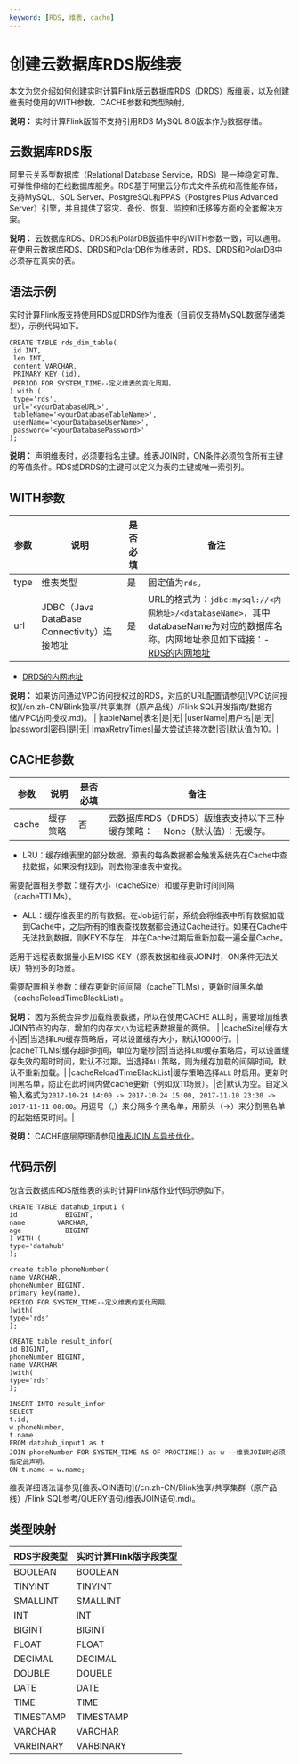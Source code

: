 ```yaml
---
keyword: [RDS, 维表, cache]
---
```


# 创建云数据库RDS版维表

本文为您介绍如何创建实时计算Flink版云数据库RDS（DRDS）版维表，以及创建维表时使用的WITH参数、CACHE参数和类型映射。

**说明：** 实时计算Flink版暂不支持引用RDS MySQL 8.0版本作为数据存储。

## 云数据库RDS版

阿里云关系型数据库（Relational Database Service，RDS）是一种稳定可靠、可弹性伸缩的在线数据库服务。RDS基于阿里云分布式文件系统和高性能存储，支持MySQL、SQL Server、PostgreSQL和PPAS（Postgres Plus Advanced Server）引擎，并且提供了容灾、备份、恢复、监控和迁移等方面的全套解决方案。

**说明：** 云数据库RDS、DRDS和PolarDB版插件中的WITH参数一致，可以通用。在使用云数据库RDS、DRDS和PolarDB作为维表时，RDS、DRDS和PolarDB中必须存在真实的表。

## 语法示例

实时计算Flink版支持使用RDS或DRDS作为维表（目前仅支持MySQL数据存储类型），示例代码如下。

```
CREATE TABLE rds_dim_table(
 id INT,
 len INT,
 content VARCHAR,
 PRIMARY KEY (id),
 PERIOD FOR SYSTEM_TIME--定义维表的变化周期。
) with (
 type='rds',
 url='<yourDatabaseURL>',
 tableName='<yourDatabaseTableName>',
 userName='<yourDatabaseUserName>',
 password='<yourDatabasePassword>'
);
```

**说明：** 声明维表时，必须要指名主键。维表JOIN时，ON条件必须包含所有主键的等值条件。RDS或DRDS的主键可以定义为表的主键或唯一索引列。

## WITH参数

|参数|说明|是否必填|备注|
|--|--|----|--|
|type|维表类型|是|固定值为`rds`。|
|url|JDBC（Java DataBase Connectivity）连接地址|是|URL的格式为：`jdbc:mysql://<内网地址>/<databaseName>`，其中databaseName为对应的数据库名称。内网地址参见如下链接：-   [RDS的内网地址](https://help.aliyun.com/document_detail/26128.html?spm=5176.doc43185.6.581.rxQuNz)
-   [DRDS的内网地址](https://help.aliyun.com/document_detail/56494.html)

**说明：** 如果访问通过VPC访问授权过的RDS，对应的URL配置请参见[VPC访问授权](/cn.zh-CN/Blink独享/共享集群（原产品线）/Flink SQL开发指南/数据存储/VPC访问授权.md)。 |
|tableName|表名|是|无|
|userName|用户名|是|无|
|password|密码|是|无|
|maxRetryTimes|最大尝试连接次数|否|默认值为10。|

## CACHE参数

|参数|说明|是否必填|备注|
|--|--|----|--|
|cache|缓存策略|否|云数据库RDS（DRDS）版维表支持以下三种缓存策略： -   None（默认值）：无缓存。
-   LRU：缓存维表里的部分数据。源表的每条数据都会触发系统先在Cache中查找数据，如果没有找到，则去物理维表中查找。

需要配置相关参数：缓存大小（cacheSize）和缓存更新时间间隔（cacheTTLMs）。

-   ALL：缓存维表里的所有数据。在Job运行前，系统会将维表中所有数据加载到Cache中，之后所有的维表查找数据都会通过Cache进行。如果在Cache中无法找到数据，则KEY不存在，并在Cache过期后重新加载一遍全量Cache。

适用于远程表数据量小且MISS KEY（源表数据和维表JOIN时，ON条件无法关联）特别多的场景。

需要配置相关参数：缓存更新时间间隔（cacheTTLMs），更新时间黑名单（cacheReloadTimeBlackList）。


**说明：** 因为系统会异步加载维表数据，所以在使用CACHE ALL时，需要增加维表JOIN节点的内存，增加的内存大小为远程表数据量的两倍。 |
|cacheSize|缓存大小|否|当选择`LRU`缓存策略后，可以设置缓存大小，默认10000行。|
|cacheTTLMs|缓存超时时间，单位为毫秒|否|当选择`LRU`缓存策略后，可以设置缓存失效的超时时间，默认不过期。当选择`ALL`策略，则为缓存加载的间隔时间，默认不重新加载。|
|cacheReloadTimeBlackList|缓存策略选择`ALL` 时启用。更新时间黑名单，防止在此时间内做cache更新（例如双11场景）。|否|默认为空。自定义输入格式为`2017-10-24 14:00 -> 2017-10-24 15:00, 2017-11-10 23:30 -> 2017-11-11 08:00`。用逗号（,）来分隔多个黑名单，用箭头（-\>）来分割黑名单的起始结束时间。|

**说明：** CACHE底层原理请参见[维表JOIN 与异步优化](https://yq.aliyun.com/articles/457385?spm=a2c4e.11155435.0.0.71d35741nt0qZB)。

## 代码示例

包含云数据库RDS版维表的实时计算Flink版作业代码示例如下。

```
CREATE TABLE datahub_input1 (
id            BIGINT,
name        VARCHAR,
age           BIGINT
) WITH (
type='datahub'
);

create table phoneNumber(
name VARCHAR,
phoneNumber BIGINT,
primary key(name),
PERIOD FOR SYSTEM_TIME--定义维表的变化周期。
)with(
type='rds'
);

CREATE table result_infor(
id BIGINT,
phoneNumber BIGINT,
name VARCHAR
)with(
type='rds'
);

INSERT INTO result_infor
SELECT
t.id,
w.phoneNumber,
t.name
FROM datahub_input1 as t
JOIN phoneNumber FOR SYSTEM_TIME AS OF PROCTIME() as w --维表JOIN时必须指定此声明。
ON t.name = w.name;
```

维表详细语法请参见[维表JOIN语句](/cn.zh-CN/Blink独享/共享集群（原产品线）/Flink SQL参考/QUERY语句/维表JOIN语句.md)。

## 类型映射

|RDS字段类型|实时计算Flink版字段类型|
|-------|--------------|
|BOOLEAN|BOOLEAN|
|TINYINT|TINYINT|
|SMALLINT|SMALLINT|
|INT|INT|
|BIGINT|BIGINT|
|FLOAT|FLOAT|
|DECIMAL|DECIMAL|
|DOUBLE|DOUBLE|
|DATE|DATE|
|TIME|TIME|
|TIMESTAMP|TIMESTAMP|
|VARCHAR|VARCHAR|
|VARBINARY|VARBINARY|

